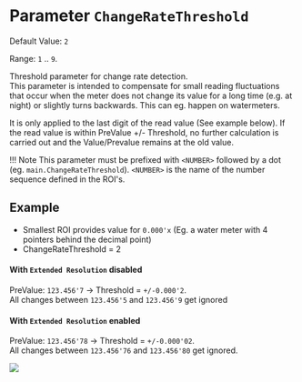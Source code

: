 # Parameter `ChangeRateThreshold`
Default Value: `2`

Range: `1` .. `9`.

Threshold parameter for change rate detection.<br>
This parameter is intended to compensate for small reading fluctuations that occur when the meter does not change its value for a long time (e.g. at night) or slightly turns backwards. This can eg. happen on watermeters.

It is only applied to the last digit of the read value (See example below).
If the read value is within PreValue +/- Threshold, no further calculation is carried out and the Value/Prevalue remains at the old value.

!!! Note
    This parameter must be prefixed with `<NUMBER>` followed by a dot (eg. `main.ChangeRateThreshold`). `<NUMBER>` is the name of the number sequence  defined in the ROI's.

## Example

- Smallest ROI provides value for `0.000'x` (Eg. a water meter with 4 pointers behind the decimal point)
- ChangeRateThreshold = 2
  
#### With `Extended Resolution` **disabled**
PreValue: `123.456'7` -> Threshold = `+/-0.000'2`.<br>
All changes between `123.456'5` and `123.456'9` get ignored
	
#### With `Extended Resolution` **enabled**
PreValue: `123.456'78` -> Threshold = `+/-0.000'02`.<br>
All changes between `123.456'76` and `123.456'80` get ignored.

![](img/ChangeRateThreshold.png)
